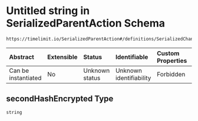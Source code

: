 # Untitled string in SerializedParentAction Schema

```txt
https://timelimit.io/SerializedParentAction#/definitions/SerializedChangeParentPasswordAction/properties/secondHashEncrypted
```



| Abstract            | Extensible | Status         | Identifiable            | Custom Properties | Additional Properties | Access Restrictions | Defined In                                                                                        |
| :------------------ | :--------- | :------------- | :---------------------- | :---------------- | :-------------------- | :------------------ | :------------------------------------------------------------------------------------------------ |
| Can be instantiated | No         | Unknown status | Unknown identifiability | Forbidden         | Allowed               | none                | [SerializedParentAction.schema.json\*](SerializedParentAction.schema.json "open original schema") |

## secondHashEncrypted Type

`string`

